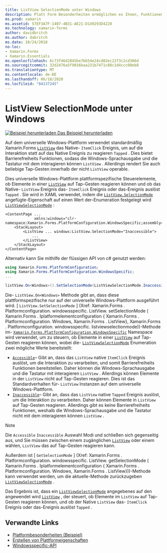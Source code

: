 ```yaml
---
title: ListView SelectionMode unter Windows
description: Platt Form Besonderheiten ermöglichen es Ihnen, Funktionen zu nutzen, die nur auf einer bestimmten Plattform verfügbar sind, ohne dass benutzerdefinierte Renderer oder Effekte implementiert werden. In diesem Artikel wird erläutert, wie Sie die Windows-plattformspezifische verwenden, die steuert, ob Elemente in einer ListView auf Tap-Gesten reagieren können.
ms.prod: xamarin
ms.assetid: 57EF3A7F-1407-4B31-AE21-D149293D4228
ms.technology: xamarin-forms
author: davidbritch
ms.author: dabritch
ms.date: 10/24/2018
no-loc:
- Xamarin.Forms
- Xamarin.Essentials
ms.openlocfilehash: 6c73f46d2845be7bb54e24cd02ec22f3c2cd386d
ms.sourcegitcommit: 32d2476a5f9016baa231b7471c88c1d4ccc08eb8
ms.translationtype: MT
ms.contentlocale: de-DE
ms.lasthandoff: 06/18/2020
ms.locfileid: "84137245"
---
```

# <a name="listview-selectionmode-on-windows"></a>ListView SelectionMode unter Windows

[![Beispiel herunterladen](~/media/shared/download.png) Das Beispiel herunterladen](https://docs.microsoft.com/samples/xamarin/xamarin-forms-samples/userinterface-platformspecifics)

Auf dem universelle Windows-Plattform verwendet standardmäßig Xamarin.Forms [`ListView`](xref:Xamarin.Forms.ListView) das Native- `ItemClick` Ereignis, um auf die Interaktion statt auf das Native Ereignis zu reagieren `Tapped` . Dies bietet Barrierefreiheits Funktionen, sodass die Windows-Sprachausgabe und die Tastatur mit dem interagieren können `ListView` . Allerdings rendert Sie auch beliebige Tap-Gesten innerhalb der nicht `ListView` operable.

Dies universelle Windows-Plattform plattformspezifische Steuerelemente, ob Elemente in einer [`ListView`](xref:Xamarin.Forms.ListView) auf Tap-Gesten reagieren können und ob das Native- `ListView` Ereignis das- `ItemClick` Ereignis oder das-Ereignis auslöst `Tapped` . Sie wird in XAML verwendet, indem die [`ListView.SelectionMode`](xref:Xamarin.Forms.PlatformConfiguration.WindowsSpecific.ListView.SelectionModeProperty) angefügte-Eigenschaft auf einen Wert der-Enumeration festgelegt wird [`ListViewSelectionMode`](xref:Xamarin.Forms.PlatformConfiguration.WindowsSpecific.ListViewSelectionMode) :

```xaml
<ContentPage ...
             xmlns:windows="clr-namespace:Xamarin.Forms.PlatformConfiguration.WindowsSpecific;assembly=Xamarin.Forms.Core">
    <StackLayout>
        <ListView ... windows:ListView.SelectionMode="Inaccessible">
            ...
        </ListView>
    </StackLayout>
</ContentPage>
```

Alternativ kann Sie mithilfe der flüssigen API von c# genutzt werden:

```csharp
using Xamarin.Forms.PlatformConfiguration;
using Xamarin.Forms.PlatformConfiguration.WindowsSpecific;
...

listView.On<Windows>().SetSelectionMode(ListViewSelectionMode.Inaccessible);
```

Die- `ListView.On<Windows>` Methode gibt an, dass diese plattformspezifische nur auf der universelle Windows-Plattform ausgeführt wird. [ `ListView.SetSelectionMode` ] (Xref: Xamarin.Forms . Platformconfiguration. windowsspecific. ListView. setSelectionMode ( Xamarin.Forms . Iplatformelementconfiguration { Xamarin.Forms . Platformconfiguration. Windows, Xamarin.Forms . ListView}, Xamarin.Forms . Platformconfiguration. windowsspecific. listviewselectionmode))-Methode im- [`Xamarin.Forms.PlatformConfiguration.WindowsSpecific`](xref:Xamarin.Forms.PlatformConfiguration.WindowsSpecific) Namespace wird verwendet, um zu steuern, ob Elemente in einer [`ListView`](xref:Xamarin.Forms.ListView) auf Tap-Gesten reagieren können, wobei die- [`ListViewSelectionMode`](xref:Xamarin.Forms.PlatformConfiguration.WindowsSpecific.ListViewSelectionMode) Enumeration zwei mögliche Werte bereitstellt:

- [`Accessible`](xref:Xamarin.Forms.PlatformConfiguration.WindowsSpecific.ListViewSelectionMode.Accessible)– Gibt an, dass das `ListView` native `ItemClick` Ereignis auslöst, um die Interaktion zu verarbeiten, und somit Barrierefreiheits Funktionen bereitstellen. Daher können die Windows-Sprachausgabe und die Tastatur mit interagieren `ListView` . Allerdings können Elemente in der `ListView` nicht auf Tap-Gesten reagieren. Dies ist das Standardverhalten für- `ListView` Instanzen auf dem universelle Windows-Plattform.
- [`Inaccessible`](xref:Xamarin.Forms.PlatformConfiguration.WindowsSpecific.ListViewSelectionMode.Inaccessible)– Gibt an, dass das `ListView` native `Tapped` Ereignis auslöst, um die Interaktion zu verarbeiten. Daher können Elemente in `ListView` auf Tap-Gesten reagieren. Allerdings gibt es keine Barrierefreiheits Funktionen, weshalb die Windows-Sprachausgabe und die Tastatur nicht mit dem interagieren können `ListView` .

> [!NOTE]
> Die `Accessible` `Inaccessible` Auswahl Modi und schließen sich gegenseitig aus, und Sie müssen zwischen einem zugänglichen [`ListView`](xref:Xamarin.Forms.ListView) oder einem wählen, `ListView` das auf Tap-Gesten reagieren kann.

Außerdem ist [ `GetSelectionMode` ] (Xref: Xamarin.Forms . Platformconfiguration. windowsspecific. ListView. getSelectionMode ( Xamarin.Forms . Iplatformelementconfiguration { Xamarin.Forms . Platformconfiguration. Windows, Xamarin.Forms . ListView}))-Methode kann verwendet werden, um die aktuelle-Methode zurückzugeben [`ListViewSelectionMode`](xref:Xamarin.Forms.PlatformConfiguration.WindowsSpecific.ListViewSelectionMode) .

Das Ergebnis ist, dass ein [`ListViewSelectionMode`](xref:Xamarin.Forms.PlatformConfiguration.WindowsSpecific.ListViewSelectionMode) angegebenes auf den angewendet wird [`ListView`](xref:Xamarin.Forms.ListView) , der steuert, ob Elemente im `ListView` auf Tap-Gesten reagieren können, und ob der Native `ListView` das- `ItemClick` Ereignis oder das-Ereignis auslöst `Tapped` .

## <a name="related-links"></a>Verwandte Links

- [Platformbesonderheiten (Beispiel)](https://docs.microsoft.com/samples/xamarin/xamarin-forms-samples/userinterface-platformspecifics)
- [Erstellen von Plattformeigenschaften](~/xamarin-forms/platform/platform-specifics/index.md#creating-platform-specifics)
- [Windowsspecific-API](xref:Xamarin.Forms.PlatformConfiguration.WindowsSpecific)
